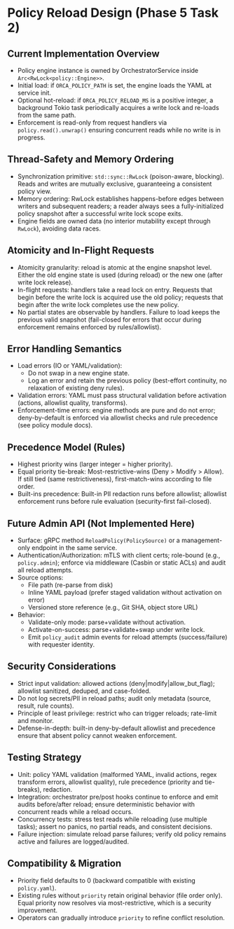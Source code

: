 # Policy Reload Design (Phase 5 Task 2)

## Current Implementation Overview
- Policy engine instance is owned by OrchestratorService inside `Arc<RwLock<policy::Engine>>`.
- Initial load: if `ORCA_POLICY_PATH` is set, the engine loads the YAML at service init.
- Optional hot-reload: if `ORCA_POLICY_RELOAD_MS` is a positive integer, a background Tokio task periodically acquires a write lock and re-loads from the same path.
- Enforcement is read-only from request handlers via `policy.read().unwrap()` ensuring concurrent reads while no write is in progress.

## Thread-Safety and Memory Ordering
- Synchronization primitive: `std::sync::RwLock` (poison-aware, blocking). Reads and writes are mutually exclusive, guaranteeing a consistent policy view.
- Memory ordering: RwLock establishes happens-before edges between writers and subsequent readers; a reader always sees a fully-initialized policy snapshot after a successful write lock scope exits.
- Engine fields are owned data (no interior mutability except through `RwLock`), avoiding data races.

## Atomicity and In-Flight Requests
- Atomicity granularity: reload is atomic at the engine snapshot level. Either the old engine state is used (during reload) or the new one (after write lock release).
- In-flight requests: handlers take a read lock on entry. Requests that begin before the write lock is acquired use the old policy; requests that begin after the write lock completes use the new policy.
- No partial states are observable by handlers. Failure to load keeps the previous valid snapshot (fail-closed for errors that occur during enforcement remains enforced by rules/allowlist).

## Error Handling Semantics
- Load errors (IO or YAML/validation):
  - Do not swap in a new engine state.
  - Log an error and retain the previous policy (best-effort continuity, no relaxation of existing deny rules).
- Validation errors: YAML must pass structural validation before activation (actions, allowlist quality, transforms).
- Enforcement-time errors: engine methods are pure and do not error; deny-by-default is enforced via allowlist checks and rule precedence (see policy module docs).

## Precedence Model (Rules)
- Highest priority wins (larger integer = higher priority).
- Equal priority tie-break: Most-restrictive-wins (Deny > Modify > Allow). If still tied (same restrictiveness), first-match-wins according to file order.
- Built-ins precedence: Built-in PII redaction runs before allowlist; allowlist enforcement runs before rule evaluation (security-first fail-closed).

## Future Admin API (Not Implemented Here)
- Surface: gRPC method `ReloadPolicy(PolicySource)` or a management-only endpoint in the same service.
- Authentication/Authorization: mTLS with client certs; role-bound (e.g., `policy.admin`); enforce via middleware (Casbin or static ACLs) and audit all reload attempts.
- Source options:
  - File path (re-parse from disk)
  - Inline YAML payload (prefer staged validation without activation on error)
  - Versioned store reference (e.g., Git SHA, object store URL)
- Behavior:
  - Validate-only mode: parse+validate without activation.
  - Activate-on-success: parse+validate+swap under write lock.
  - Emit `policy_audit` admin events for reload attempts (success/failure) with requester identity.

## Security Considerations
- Strict input validation: allowed actions (deny|modify|allow_but_flag); allowlist sanitized, deduped, and case-folded.
- Do not log secrets/PII in reload paths; audit only metadata (source, result, rule counts).
- Principle of least privilege: restrict who can trigger reloads; rate-limit and monitor.
- Defense-in-depth: built-in deny-by-default allowlist and precedence ensure that absent policy cannot weaken enforcement.

## Testing Strategy
- Unit: policy YAML validation (malformed YAML, invalid actions, regex transform errors, allowlist quality), rule precedence (priority and tie-breaks), redaction.
- Integration: orchestrator pre/post hooks continue to enforce and emit audits before/after reload; ensure deterministic behavior with concurrent reads while a reload occurs.
- Concurrency tests: stress test reads while reloading (use multiple tasks); assert no panics, no partial reads, and consistent decisions.
- Failure injection: simulate reload parse failures; verify old policy remains active and failures are logged/audited.

## Compatibility & Migration
- Priority field defaults to 0 (backward compatible with existing `policy.yaml`).
- Existing rules without `priority` retain original behavior (file order only). Equal priority now resolves via most-restrictive, which is a security improvement.
- Operators can gradually introduce `priority` to refine conflict resolution.

